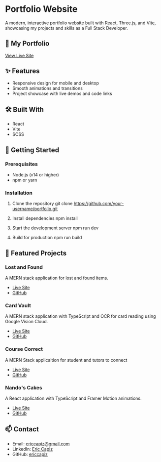 # Portfolio Website

A modern, interactive portfolio website built with React, Three.js, and Vite, showcasing my projects and skills as a Full Stack Developer.

## 🚀 My Portfolio

[View Live Site](https://www.ericcapiz.com/)

## ✨ Features

- Responsive design for mobile and desktop
- Smooth animations and transitions
- Project showcase with live demos and code links

## 🛠️ Built With

- React
- Vite
- SCSS

## 🚀 Getting Started

### Prerequisites

- Node.js (v14 or higher)
- npm or yarn

### Installation

1. Clone the repository
   git clone https://github.com/your-username/portfolio.git

2. Install dependencies
   npm install

3. Start the development server
   npm run dev

4. Build for production
   npm run build

## 📱 Featured Projects

### Lost and Found

A MERN stack application for lost and found items.

- [Live Site](https://lost-and-found-rosy.vercel.app/)
- [GitHub](https://github.com/ericcapiz/lost-and-found)

### Card Vault

A MERN stack application with TypeScript and OCR for card reading using Google Vision Cloud.

- [Live Site](https://card-vault-app.vercel.app/)
- [GitHub](https://github.com/ericcapiz/card-vault)

### Course Correct

A MERN Stack applicaition for student and tutors to connect

- [Live Site](https://course-correct-red.vercel.app/)
- [GitHub](https://github.com/ericcapiz/course-correct)

### Nando's Cakes

A React application with TypeScript and Framer Motion animations.

- [Live Site](https://nandos-cakes.vercel.app/)
- [GitHub](https://github.com/ericcapiz/nandos_cakes)

## 📫 Contact

- Email: ericcapiz@gmail.com
- LinkedIn: [Eric Capiz](https://www.linkedin.com/in/eric-capiz/)
- GitHub: [ericcapiz](https://github.com/ericcapiz)
